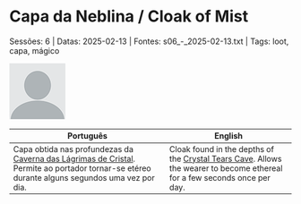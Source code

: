 
# Capa da Neblina / Cloak of Mist

Sessões: 6 | Datas: 2025-02-13 | Fontes: s06_-_2025-02-13.txt | Tags: loot, capa, mágico

![Capa da Neblina](docs/dm/loot/blank.png)

| Português | English |
|-----------|---------|
| Capa obtida nas profundezas da [Caverna das Lágrimas de Cristal](caverna_das_lagrimas_de_cristal.md). Permite ao portador tornar-se etéreo durante alguns segundos uma vez por dia. | Cloak found in the depths of the [Crystal Tears Cave](caverna_das_lagrimas_de_cristal.md). Allows the wearer to become ethereal for a few seconds once per day. |



















